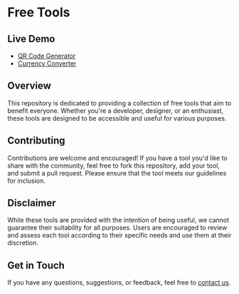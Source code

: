 # Free Tools

## Live Demo

* [QR Code Generator](https://abhinavtej.github.io/Free-Tools/QR-Code-Generator)
* [Currency Converter](https://abhinavtej.github.io/Free-Tools/Currency-Converter)

## Overview

This repository is dedicated to providing a collection of free tools that aim to benefit everyone. Whether you're a developer, designer, or an enthusiast, these tools are designed to be accessible and useful for various purposes.

## Contributing

Contributions are welcome and encouraged! If you have a tool you'd like to share with the community, feel free to fork this repository, add your tool, and submit a pull request. Please ensure that the tool meets our guidelines for inclusion.

## Disclaimer

While these tools are provided with the intention of being useful, we cannot guarantee their suitability for all purposes. Users are encouraged to review and assess each tool according to their specific needs and use them at their discretion.

## Get in Touch

If you have any questions, suggestions, or feedback, feel free to [contact us](mailto:abhinavtej0212@.com).
